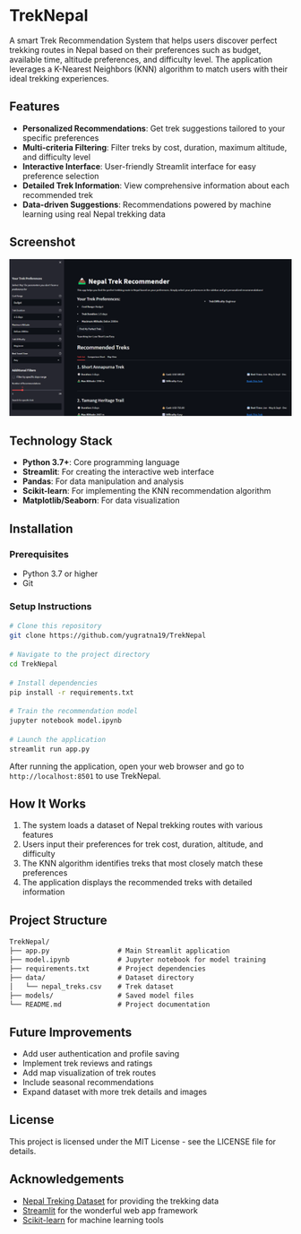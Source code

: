 # TrekNepal

A smart Trek Recommendation System that helps users discover perfect trekking routes in Nepal based on their preferences such as budget, available time, altitude preferences, and difficulty level. The application leverages a K-Nearest Neighbors (KNN) algorithm to match users with their ideal trekking experiences.

## Features

- **Personalized Recommendations**: Get trek suggestions tailored to your specific preferences
- **Multi-criteria Filtering**: Filter treks by cost, duration, maximum altitude, and difficulty level
- **Interactive Interface**: User-friendly Streamlit interface for easy preference selection
- **Detailed Trek Information**: View comprehensive information about each recommended trek
- **Data-driven Suggestions**: Recommendations powered by machine learning using real Nepal trekking data

## Screenshot

![Website Screenshot](output.png)

## Technology Stack

- **Python 3.7+**: Core programming language
- **Streamlit**: For creating the interactive web interface
- **Pandas**: For data manipulation and analysis
- **Scikit-learn**: For implementing the KNN recommendation algorithm
- **Matplotlib/Seaborn**: For data visualization

## Installation

### Prerequisites
- Python 3.7 or higher
- Git

### Setup Instructions

```bash
# Clone this repository
git clone https://github.com/yugratna19/TrekNepal

# Navigate to the project directory
cd TrekNepal

# Install dependencies
pip install -r requirements.txt

# Train the recommendation model
jupyter notebook model.ipynb

# Launch the application
streamlit run app.py
```

After running the application, open your web browser and go to `http://localhost:8501` to use TrekNepal.

## How It Works

1. The system loads a dataset of Nepal trekking routes with various features
2. Users input their preferences for trek cost, duration, altitude, and difficulty
3. The KNN algorithm identifies treks that most closely match these preferences
4. The application displays the recommended treks with detailed information

## Project Structure

```
TrekNepal/
├── app.py                 # Main Streamlit application
├── model.ipynb            # Jupyter notebook for model training
├── requirements.txt       # Project dependencies
├── data/                  # Dataset directory
│   └── nepal_treks.csv    # Trek dataset
├── models/                # Saved model files
└── README.md              # Project documentation
```

## Future Improvements

- Add user authentication and profile saving
- Implement trek reviews and ratings
- Add map visualization of trek routes
- Include seasonal recommendations
- Expand dataset with more trek details and images

## License

This project is licensed under the MIT License - see the LICENSE file for details.

## Acknowledgements

- [Nepal Treking Dataset](https://www.kaggle.com/datasets/bibekrai44/nepal-treking-dataset) for providing the trekking data
- [Streamlit](https://streamlit.io/) for the wonderful web app framework
- [Scikit-learn](https://scikit-learn.org/) for machine learning tools
